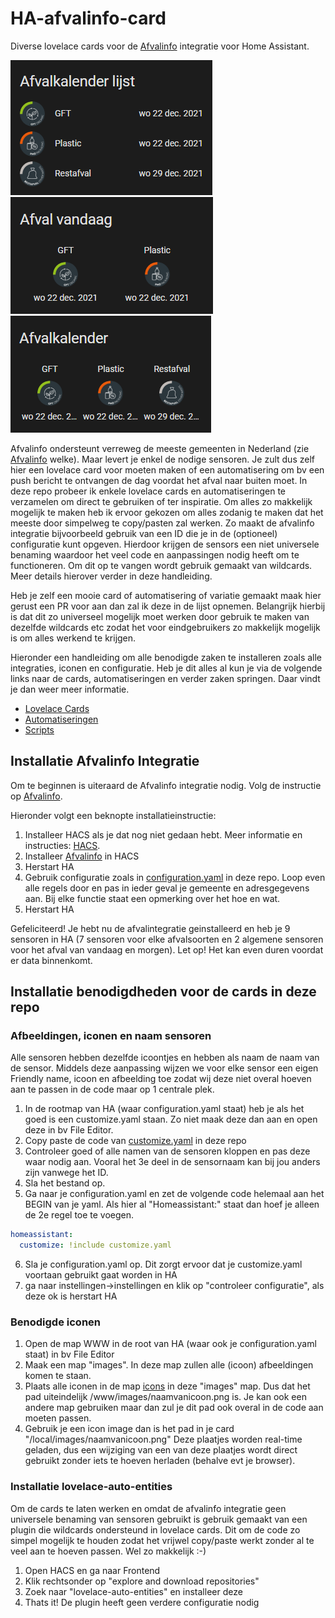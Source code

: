 # HA-afvalinfo-card
Diverse lovelace cards voor de [Afvalinfo](https://github.com/heyajohnny/afvalinfo "Afvalinfo") integratie voor Home Assistant.

![alt text](https://github.com/bafplus/HA-afvalinfo-card/blob/main/screenshots/afvalkalender.png) ![alt text](https://github.com/bafplus/HA-afvalinfo-card/blob/main/screenshots/afval-vandaag.png) ![alt text](https://github.com/bafplus/HA-afvalinfo-card/blob/main/screenshots/afvalkalender-horizontaal.png)

Afvalinfo ondersteunt verreweg de meeste gemeenten in Nederland (zie [Afvalinfo](https://github.com/heyajohnny/afvalinfo "Afvalinfo") welke).
Maar levert je enkel de nodige sensoren. Je zult dus zelf hier een lovelace card voor moeten maken of een automatisering om bv een push bericht te ontvangen de dag voordat het afval naar buiten moet.
In deze repo probeer ik enkele lovelace cards en automatiseringen te verzamelen om direct te gebruiken of ter inspiratie.
Om alles zo makkelijk mogelijk te maken heb ik ervoor gekozen om alles zodanig te maken dat het meeste door simpelweg te copy/pasten zal werken.
Zo maakt de afvalinfo integratie bijvoorbeeld gebruik van een ID die je in de (optioneel) configuratie kunt opgeven.
Hierdoor krijgen de sensors een niet universele benaming waardoor het veel code en aanpassingen nodig heeft om te functioneren.
Om dit op te vangen wordt gebruik gemaakt van wildcards.
Meer details hierover verder in deze handleiding.

Heb je zelf een mooie card of automatisering of variatie gemaakt maak hier gerust een PR voor aan dan zal ik deze in de lijst opnemen.
Belangrijk hierbij is dat dit zo universeel mogelijk moet werken door gebruik te maken van dezelfde wildcards etc zodat het voor eindgebruikers zo makkelijk mogelijk is om alles werkend te krijgen.

Hieronder een handleiding om alle benodigde zaken te installeren zoals alle integraties, iconen en configuratie. Heb je dit alles al kun je via de volgende links naar de cards, automatiseringen en verder zaken springen. Daar vindt je dan weer meer informatie.

* [Lovelace Cards](https://github.com/bafplus/HA-afvalinfo-card/tree/main/cards)
* [Automatiseringen](https://github.com/bafplus/HA-afvalinfo-card/tree/main/automatiseringen)
* [Scripts](https://github.com/bafplus/HA-afvalinfo-card/tree/main/scripts)

## Installatie Afvalinfo Integratie

Om te beginnen is uiteraard de Afvalinfo integratie nodig.
Volg de instructie op [Afvalinfo](https://github.com/heyajohnny/afvalinfo "Afvalinfo").

Hieronder volgt een beknopte installatieinstructie:

1. Installeer HACS als je dat nog niet gedaan hebt. Meer informatie en instructies: [HACS](https://hacs.xyz/docs/setup/prerequisites "HACS").
2. Installeer [Afvalinfo](https://github.com/heyajohnny/afvalinfo "Afvalinfo") in HACS
3. Herstart HA
4. Gebruik configuratie zoals in [configuration.yaml](https://github.com/bafplus/HA-afvalinfo-card/blob/main/configuration.yaml "configuration.yaml") in deze repo. Loop even alle regels door en pas in ieder geval je gemeente en adresgegevens aan. Bij elke functie staat een opmerking over het hoe en wat.
5. Herstart HA

Gefeliciteerd! Je hebt nu de afvalintegratie geinstalleerd en heb je 9 sensoren in HA (7 sensoren voor elke afvalsoorten en 2 algemene sensoren voor het afval van vandaag en morgen). Let op! Het kan even duren voordat er data binnenkomt.

## Installatie benodigdheden voor de cards in deze repo
### Afbeeldingen, iconen en naam sensoren
Alle sensoren hebben dezelfde icoontjes en hebben als naam de naam van de sensor. Middels deze aanpassing wijzen we voor elke sensor een eigen Friendly name, icoon en afbeelding toe zodat wij deze niet overal hoeven aan te passen in de code maar op 1 centrale plek.
1. In de rootmap van HA (waar configuration.yaml staat) heb je als het goed is een customize.yaml staan. Zo niet maak deze dan aan en open deze in bv File Editor.
2. Copy paste de code van [customize.yaml](https://github.com/bafplus/HA-afvalinfo-card/blob/main/costumize.yaml) in deze repo
3. Controleer goed of alle namen van de sensoren kloppen en pas deze waar nodig aan. Vooral het 3e deel in de sensornaam kan bij jou anders zijn vanwege het ID.  
4. Sla het bestand op.
5. Ga naar je configuration.yaml en zet de volgende code helemaal aan het BEGIN van je yaml. Als hier al "Homeassistant:" staat dan hoef je alleen de 2e regel toe te voegen.
```yaml
homeassistant:
  customize: !include customize.yaml
```
6. Sla je configuration.yaml op. Dit zorgt ervoor dat je customize.yaml voortaan gebruikt gaat worden in HA
7. ga naar instellingen->instellingen en klik op "controleer configuratie", als deze ok is herstart HA

### Benodigde iconen
1. Open de map WWW in de root van HA (waar ook je configuration.yaml staat) in bv File Editor
2. Maak een map "images". In deze map zullen alle (icoon) afbeeldingen komen te staan.
3. Plaats alle iconen in de map [icons](https://github.com/bafplus/HA-afvalinfo-card/tree/main/icons "icons") in deze "images" map. Dus dat het pad uiteindelijk /www/images/naamvanicoon.png is. Je kan ook een andere map gebruiken maar dan zul je dit pad ook overal in de code aan moeten passen.
4. Gebruik je een icon image dan is het pad in je card "/local/images/naamvanicoon.png"
Deze plaatjes worden real-time geladen, dus een wijziging van een van deze plaatjes wordt direct gebruikt zonder iets te hoeven herladen (behalve evt je browser).

### Installatie lovelace-auto-entities
Om de cards te laten werken en omdat de afvalinfo integratie geen universele benaming van sensoren gebruikt is gebruik gemaakt van een plugin die wildcards ondersteund in lovelace cards. Dit om de code zo simpel mogelijk te houden zodat het vrijwel copy/paste werkt zonder al te veel aan te hoeven passen. Wel zo makkelijk :-)
1. Open HACS en ga naar Frontend
2. Klik rechtsonder op "explore and download repositories"
3. Zoek naar "lovelace-auto-entities" en installeer deze
4. Thats it! De plugin heeft geen verdere configuratie nodig




